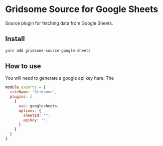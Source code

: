 # Gridsome Source for Google Sheets

Source plugin for fetching data from Google Sheets. 

## Install 

```js
yarn add gridsome-source-google-sheets
```

## How to use

You will need to generate a google api key here. The 
```js
module.exports = {
  siteName: 'Gridsome',
  plugins: [
    {
      use: googlesheets,
      options: {
        sheetId: "",
        apiKey: "",
      }
    }
  ]
}
```